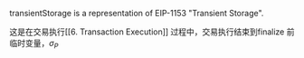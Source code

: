 
transientStorage is a representation of EIP-1153 "Transient Storage".

这是在交易执行[[6. Transaction Execution]] 过程中，交易执行结束到finalize 前临时变量，$\sigma_P$
